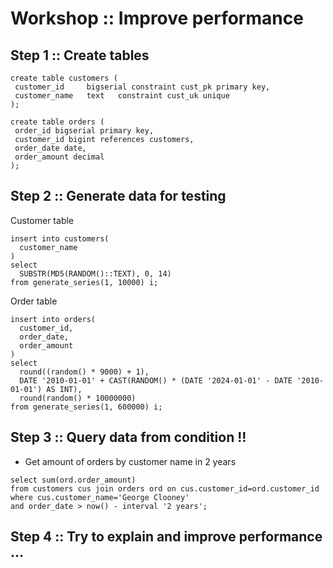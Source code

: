 # Workshop :: Improve performance

## Step 1 :: Create tables
```
create table customers (
 customer_id     bigserial constraint cust_pk primary key,
 customer_name   text   constraint cust_uk unique
);

create table orders (
 order_id bigserial primary key,
 customer_id bigint references customers,
 order_date date,
 order_amount decimal
);
```

## Step 2 :: Generate data for testing

Customer table
```
insert into customers(
  customer_name
)
select
  SUBSTR(MD5(RANDOM()::TEXT), 0, 14)
from generate_series(1, 10000) i;
```


Order table
```
insert into orders(
  customer_id,
  order_date,
  order_amount
)
select
  round((random() * 9000) + 1),
  DATE '2010-01-01' + CAST(RANDOM() * (DATE '2024-01-01' - DATE '2010-01-01') AS INT),
  round(random() * 10000000)
from generate_series(1, 600000) i;
```

## Step 3 :: Query data from condition !!
* Get amount of orders by customer name in 2 years
```
select sum(ord.order_amount)
from customers cus join orders ord on cus.customer_id=ord.customer_id
where cus.customer_name='George Clooney'
and order_date > now() - interval '2 years';
```

## Step 4 :: Try to explain and improve performance ...
